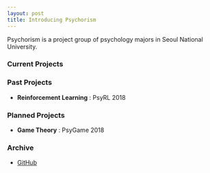 ```yaml
---
layout: post
title: Introducing Psychorism
---
```


Psychorism is a project group of psychology majors in Seoul National University. 

### Current Projects

### Past Projects

* **Reinforcement Learning** : PsyRL 2018

### Planned Projects

* **Game Theory** : PsyGame 2018

### Archive

* [GitHub](https://github.com/Psychorism/)
